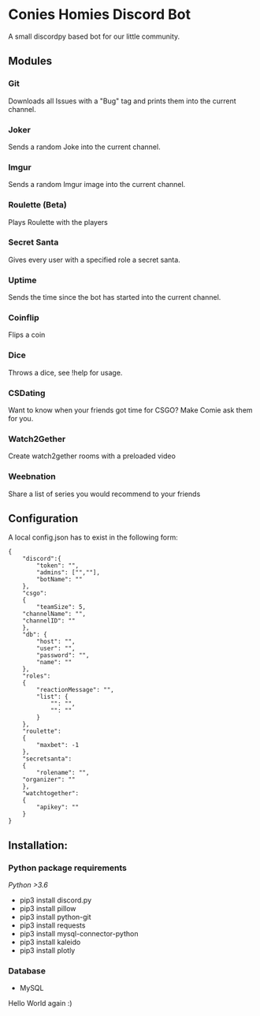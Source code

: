 # Conies Homies Discord Bot
A small discordpy based bot for our little community.

## Modules
### Git
Downloads all Issues with a "Bug" tag and prints them into the current channel.
### Joker
Sends a random Joke into the current channel.
### Imgur
Sends a random Imgur image into the current channel.
### Roulette (Beta)
Plays Roulette with the players
### Secret Santa
Gives every user with a specified role a secret santa.
### Uptime
Sends the time since the bot has started into the current channel.
### Coinflip
Flips a coin
### Dice
Throws a dice, see !help for usage.
### CSDating
Want to know when your friends got time for CSGO? Make Comie ask them for you.
### Watch2Gether
Create watch2gether rooms with a preloaded video
### Weebnation
Share a list of series you would recommend to your friends

## Configuration
A local config.json has to exist in the following form:
```
{
    "discord":{
        "token": "",
        "admins": ["",""],
    	"botName": ""
    },
    "csgo":
    {
    	"teamSize": 5,
	"channelName": "",
	"channelID": ""
    },
    "db": {
        "host": "",
        "user": "",
        "password": "",
        "name": ""
    },
    "roles":
    {
        "reactionMessage": "",
        "list": {
            "": "",
            "": ""
        }
    },
    "roulette":
    {
        "maxbet": -1
    },
    "secretsanta":
    {
        "rolename": "",
	"organizer": ""
    },
    "watchtogether":
    {
        "apikey": ""
    }
}
```
## Installation:
### Python package requirements
*Python >3.6*
- pip3 install discord.py
- pip3 install pillow
- pip3 install python-git
- pip3 install requests
- pip3 install mysql-connector-python
- pip3 install kaleido
- pip3 install plotly

### Database
- MySQL

Hello World again :)
